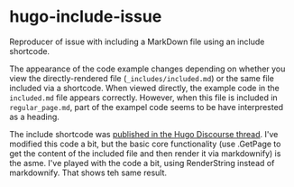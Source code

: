 # hugo-include-issue
Reproducer of issue with including a MarkDown file using an include shortcode.

The appearance of the code example changes depending on whether you view the directly-rendered file (`_includes/included.md`) or the same file included via a shortcode. When viewed directly, the example code in the `included.md` file appears correctly. However, when this file is included in `regular_page.md`, part of the exampel code seems to be have interprested as a heading. 

The include shortcode was [published in the Hugo Discourse thread](https://discourse.gohugo.io/t/include-file-shortcode-for-including-files-with-shortcode-calls/16699). I've modified this code a bit, but the basic core functionality (use .GetPage to get the content of the included file and then render it via markdownify) is the asme. I've played with the code a bit, using RenderString instead of markdownify. That shows teh same result.

